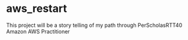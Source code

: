 # aws_restart 
This project will be a story telling of my path through  PerScholasRTT40 Amazon AWS Practitioner
